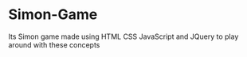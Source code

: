 # Simon-Game
Its Simon game made using HTML CSS JavaScript and JQuery to play around with these concepts

